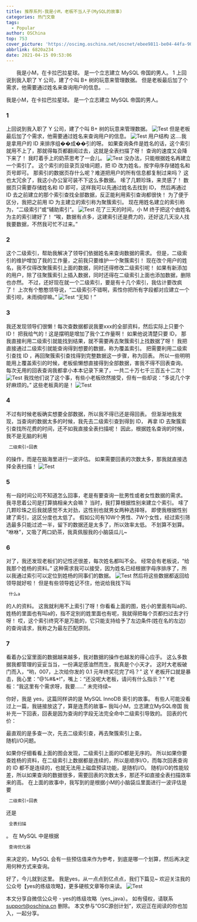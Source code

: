 ```yaml
---
title: 推荐系列-我是小M，老板不当人子(MySQL的故事)
categories: 热门文章
tags:
  - Popular
author: OSChina
top: 753
cover_picture: 'https://oscimg.oschina.net/oscnet/ebee9811-be04-44fa-90a2-f3f9577931fe.png'
abbrlink: 6820a234
date: 2021-04-15 09:53:06
---
```


&emsp;&emsp;我是小M，在卡拉巴拉星球。 是一个立志建立 MySQL 帝国的男人。 1 上回说到我入职了 Y 公司，建了个叫 B+ 树的玩意来管理数据。 但是老板最后加了个需求，他需要通过姓名来查询用户的信息。 ...
<!-- more -->

                                                                                                                                                                                         
 我是小M，在卡拉巴拉星球。 
 是一个立志建立 MySQL 帝国的男人。 
  
 ### 1 
 上回说到我入职了 Y 公司，建了个叫 B+ 树的玩意来管理数据。 
 ![Test](https://oscimg.oschina.net/oscnet/ebee9811-be04-44fa-90a2-f3f9577931fe.png  '我是小M，老板不当人子(MySQL的故事)') 
 但是老板最后加了个需求，他需要通过姓名来查询用户的信息。 
 ![Test](https://oscimg.oschina.net/oscnet/ebee9811-be04-44fa-90a2-f3f9577931fe.png  '我是小M，老板不当人子(MySQL的故事)') 
 用户结构 
 这....我是拿用户的 ID 来排序组��成��引的呀。 
 如果查询条件是姓名的话，这个索引就用不上了，那就得每页都翻阅过去，这就是全表扫描了呀！ 
 查询的速度又会降下来了！ 
 我盯着手上的奶茶思考了一会儿。 
 ![Test](https://oscimg.oschina.net/oscnet/ebee9811-be04-44fa-90a2-f3f9577931fe.png  '我是小M，老板不当人子(MySQL的故事)') 
 没办法，只能根据姓名再建立一个索引了。 
 这个索引的目录页没啥问题，把 ID 改为姓名，按字母序存储姓名和页号即可。 
 那索引的数据页存什么呢？难道把用户的所有信息都复制过来吗？ 
 这也太冗余了，我这小办公室可装不下这么多数据。 
 嗦了几颗珍珠，来灵感了！ 
 数据页只需要存储姓名和 ID 即可，这样我可以先通过姓名去找到 ID， 然后再通过 ID 去之前建立的那个索引查找全部数据，反正能利用索引查询都很快！ 
 为了便于区分，我把之前用 ID 为主建立的索引称为聚簇索引。 
 现在用姓名建立的索引称为，“二级索引”或“辅助索引”。 
 ![Test](https://oscimg.oschina.net/oscnet/ebee9811-be04-44fa-90a2-f3f9577931fe.png  '我是小M，老板不当人子(MySQL的故事)') 
 花了三天的时间，小 M 终于把这个由姓名为主的索引建好了！ 
 “唉，数据有点多，这建索引还是费力的，还好这几天没人找我要数据，不然我可忙不过来。” 
  
 ### 2 
 这个二级索引，帮助我解决了领导们依据姓名来查询数据的需求。 
 但是，二级索引的维护增加了我的工作量，之前我只要维护一个聚簇索引！ 
 现在改个用户的姓名，我不仅得改聚簇索引上面的数据，同时还得修改二级索引呢！ 
 如果有新添加的用户，除了往聚簇索引上插入数据，同时还得在二级索引上面也添加数据，删除也亦然。 
 不过，还好现在就一个二级索引，要是有十几个索引，我估计要改疯了！ 
 上次有个憨憨领导说，“二级索引不错啊，索性你把所有字段都对应建立一个索引呗，未雨绸缪嘛。” 
 ![Test](https://oscimg.oschina.net/oscnet/ebee9811-be04-44fa-90a2-f3f9577931fe.png  '我是小M，老板不当人子(MySQL的故事)') 
 “无知！” 
  
 ### 3 
 我还发现领导们很懒！每次查数据都说我要xxx的全部资料，然后实际上只要个 ID！ 
 把我给气的！这是摆明是增加了我个工作量啊！ 
 如果他说清楚只要 ID， 那我直接利用二级索引就能找到结果，就不需要再去聚簇索引上找数据了呀！ 
 我把直接通过二级索引就能查询得到想要的数据，称为覆盖索引。 
 把需要利用二级索引查找 ID ，再回聚簇索引查找得到完整数据这一步骤，称为回表。 
 所以一些明明能用上覆盖索引的时候，老板偷懒想直接得到全部数据，害我不得不回表查询。 
 每次无用的回表查询我都拿小本本记录下来了，一共二十万七千三百五十二次！ 
 ![Test](https://oscimg.oschina.net/oscnet/ebee9811-be04-44fa-90a2-f3f9577931fe.png  '我是小M，老板不当人子(MySQL的故事)') 
 我找他们说了这个事，有些小老板欣然接受，但有一些却说：“多说几个字好麻烦的。” 
 这些老板真的是！ 
 ![Test](https://oscimg.oschina.net/oscnet/ebee9811-be04-44fa-90a2-f3f9577931fe.png  '我是小M，老板不当人子(MySQL的故事)') 
  
 ### 4 
 不过有时候老板确实想要全部数据，所以我不得已还是得回表。 
 但渐渐地我发现，当查询的数据太多的时候，我先去二级索引查到得到 ID， 再拿 ID 去聚簇索引查找所花费的时间，还不如我直接全表扫描呢！ 
 因此，根据姓名查询的时候，我不是无脑的利用 
 ```java 
  二级索引+回表
  ``` 
 的操作，而是在脑海里进行一波评估。 
 如果需要回表的次数太多，那我就直接选择全表扫描！ 
 ![Test](https://oscimg.oschina.net/oscnet/ebee9811-be04-44fa-90a2-f3f9577931fe.png  '我是小M，老板不当人子(MySQL的故事)') 
  
 ### 5 
 有一段时间公司不知道怎么回事，老是有要查询一批男性或者女性数据的需求。 
 我寻思着公司是打算搞相亲大会嘛？ 
 当时，我打算根据性别来建立个索引。 
 嗦了几颗珍珠之后我就感觉不太对劲，这性别也就男女两种选择呀。 
 即使我根据性别建了索引，这区分度也太低了。 
 假如公司有10W个男性、7W个女性，经过索引筛选最多只能过滤一半，留下的数据还是太多了，所以效率太低。 
 不划算不划算。 
 "咻咻"，又吸了两口奶茶，我真佩服我的小脑袋瓜儿~ 
  
 ### 6 
 对了，我还发现老板们的记性还很差，每次姓名都叫不全。 
 经常会有老板说，“给我那个姓杨的资料。” 
 这种需求我可以接受，因为姓名已经根据字母序排序了，所以我通过索引可以定位到姓杨的同事们的数据。 
 ![Test](https://oscimg.oschina.net/oscnet/ebee9811-be04-44fa-90a2-f3f9577931fe.png  '我是小M，老板不当人子(MySQL的故事)') 
 然后将这些数据都返回给领导就好啦！ 
 但是有些领导姓记不住，他说给我找下叫  
 ```java 
  什么a
  ``` 
  的人的资料。 
 这我就利用不上索引了呀！你看看上面的图，姓小的里面有叫a的、姓杨的里面也有叫a的，指不定别的姓里面也有呢，我就得把每个页都扫过去才行呀！ 
 哎，这个索引终究不是万能的，它只能支持给予了左边条件(姓在名的左边)的查询请求，我称之为最左匹配原则。 
  
 ### 7 
 看着办公室里面的数据越来越多，我对数据的操作也越发的得心应手。 
 这么多数据我都管理的妥妥当当，一份满足感油然而生，我真是个小天才。 
 这时大老板破门而入，“哟，007，上次给你发的 0.1 元年终奖花完了吗？” 
 这 Y 老板开口就是暴击，我心里：“@%#&*!”，嘴上：“还没呢大老板，请问有什么指示？” 
 Y老板：“我这里有个需求呀，我要......” 
 未完待续~ 
  
 你好，我是 yes，这篇同样讲的是 MySQL InnoDB 索引的故事。 
 有些人可能没看过上一篇，我链接放这了，算是连贯的故事~ 
 我叫小M，立志建立MySQL帝国 
 我补充一下回表，回表是因为查询的字段无法完全命中二级索引导致的。 
 回表的代价： 
  
   最直观的是多查一次，先去二级索引查，再去聚簇索引上查。  
   随机I/O问题。  
  
 如果你仔细看看上面的图会发现，二级索引上面的ID都是无序的。 
 所以如果你要查姓杨的资料，在二级索引上数据都是连续的，所以是顺序I/O，而每次回表查询的 ID 都不是连续的，也就无法用上磁盘预读功能，是随机I/O。 
 随机I/O的性能较差，所以如果查询的数据很多，需要回表的次数太多，那还不如直接全表扫描效率来的高。 
 在上面的故事中，我写到的是根据小M的小脑袋瓜里面进行一波评估是要 
 ```java 
  二级索引+回表
  ``` 
 还是 
 ```java 
  全表扫描
  ``` 
 。 
 在 MySQL 中是根据 
 ```java 
  查询优化器
  ``` 
 来决定的，MySQL 会有一些预估值来作为参考，到底是哪一个划算，然后再决定用何种方式来查询。 
  
 好了，今儿就到这里。 
 我是yes，从一点点到亿点点，我们下篇见~ 
 欢迎关注我的公众号【yes的练级攻略】，更多硬核文章等你来读。 
 ![Test](https://oscimg.oschina.net/oscnet/ebee9811-be04-44fa-90a2-f3f9577931fe.png  '我是小M，老板不当人子(MySQL的故事)') 
   
 
本文分享自微信公众号 - yes的练级攻略（yes_java）。 如有侵权，请联系 support@oschina.cn 删除。 本文参与“OSC源创计划”，欢迎正在阅读的你也加入，一起分享。
                                        